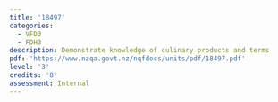 ```yaml
---
title: '18497'
categories:
  - VFD3
  - FDH3
description: Demonstrate knowledge of culinary products and terms
pdf: 'https://www.nzqa.govt.nz/nqfdocs/units/pdf/18497.pdf'
level: '3'
credits: '8'
assessment: Internal
---
```


